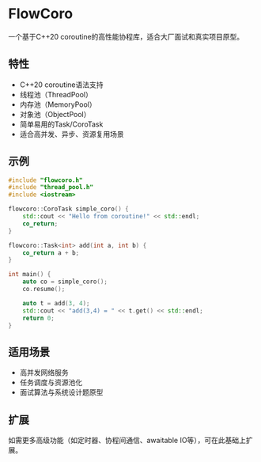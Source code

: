# FlowCoro

一个基于C++20 coroutine的高性能协程库，适合大厂面试和真实项目原型。

## 特性
- C++20 coroutine语法支持
- 线程池（ThreadPool）
- 内存池（MemoryPool）
- 对象池（ObjectPool）
- 简单易用的Task/CoroTask
- 适合高并发、异步、资源复用场景

## 示例
```cpp
#include "flowcoro.h"
#include "thread_pool.h"
#include <iostream>

flowcoro::CoroTask simple_coro() {
    std::cout << "Hello from coroutine!" << std::endl;
    co_return;
}

flowcoro::Task<int> add(int a, int b) {
    co_return a + b;
}

int main() {
    auto co = simple_coro();
    co.resume();

    auto t = add(3, 4);
    std::cout << "add(3,4) = " << t.get() << std::endl;
    return 0;
}
```

## 适用场景
- 高并发网络服务
- 任务调度与资源池化
- 面试算法与系统设计题原型

## 扩展
如需更多高级功能（如定时器、协程间通信、awaitable IO等），可在此基础上扩展。
